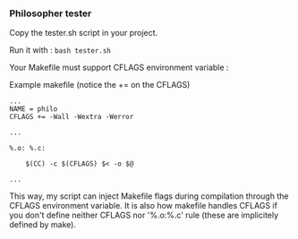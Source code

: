 ### Philosopher tester

Copy the tester.sh script in your project.

Run it with :
``bash tester.sh``

Your Makefile must support CFLAGS environment variable :


Example makefile (notice the += on the CFLAGS)
```
...
NAME = philo
CFLAGS += -Wall -Wextra -Werror

...

%.o: %.c:

	$(CC) -c $(CFLAGS) $< -o $@

...
```


This way, my script can inject Makefile flags during compilation through the CFLAGS environment variable.
It is also how makefile handles CFLAGS if you don't define neither CFLAGS nor '%.o:%.c' rule (these are implicitely defined by make).
